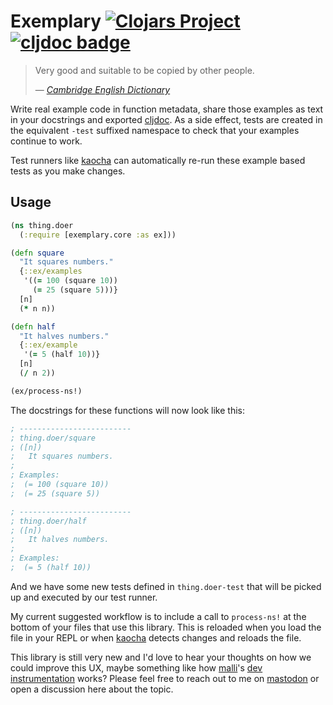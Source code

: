 # Exemplary [![Clojars Project](https://img.shields.io/clojars/v/uk.me.oli/exemplary.svg)](https://clojars.org/uk.me.oli/exemplary) [![cljdoc badge](https://cljdoc.org/badge/uk.me.oli/exemplary)](https://cljdoc.org/d/uk.me.oli/exemplary)

> Very good and suitable to be copied by other people.
>
> &mdash; <cite>[Cambridge English Dictionary][dict-def]</cite>

Write real example code in function metadata, share those examples as text in your docstrings and exported [cljdoc][]. As a side effect, tests are created in the equivalent `-test` suffixed namespace to check that your examples continue to work.

Test runners like [kaocha][] can automatically re-run these example based tests as you make changes.

## Usage

```clojure
(ns thing.doer
  (:require [exemplary.core :as ex]))

(defn square
  "It squares numbers."
  {::ex/examples
   '((= 100 (square 10))
     (= 25 (square 5)))}
  [n]
  (* n n))

(defn half
  "It halves numbers."
  {::ex/example
   '(= 5 (half 10))}
  [n]
  (/ n 2))

(ex/process-ns!)
```

The docstrings for these functions will now look like this:

```clojure
; -------------------------
; thing.doer/square
; ([n])
;   It squares numbers.
;
; Examples:
;  (= 100 (square 10))
;  (= 25 (square 5))

; -------------------------
; thing.doer/half
; ([n])
;   It halves numbers.
;
; Examples:
;  (= 5 (half 10))
```

And we have some new tests defined in `thing.doer-test` that will be picked up and executed by our test runner.

My current suggested workflow is to include a call to `process-ns!` at the bottom of your files that use this library. This is reloaded when you load the file in your REPL or when [kaocha][] detects changes and reloads the file.

This library is still very new and I'd love to hear your thoughts on how we could improve this UX, maybe something like how [malli][]'s [dev instrumentation][malli-dev-inst] works? Please feel free to reach out to me on [mastodon][] or open a discussion here about the topic.

[dict-def]: https://dictionary.cambridge.org/dictionary/english/exemplary
[kaocha]: https://github.com/lambdaisland/kaocha
[cljdoc]: https://cljdoc.org/
[malli-dev-inst]: https://github.com/metosin/malli/blob/master/docs/function-schemas.md#development-instrumentation
[malli]: https://github.com/metosin/malli
[mastodon]: https://mastodon.social/@Olical
